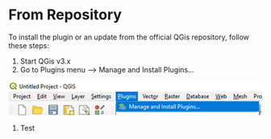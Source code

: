 # From Repository

To install the plugin or an update from the official QGis repository, follow these steps:

1. Start QGis v3.x
2. Go to Plugins menu --> Manage and Install Plugins…

![](<../.gitbook/assets/image (1).png>)

1. Test
